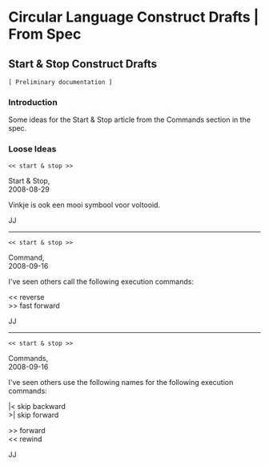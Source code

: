 Circular Language Construct Drafts | From Spec
==============================================

Start & Stop Construct Drafts
-----------------------------

`[ Preliminary documentation ]`

### Introduction

Some ideas for the Start & Stop article from the Commands section in the spec.

### Loose Ideas

`<< start & stop >>`

Start & Stop,  
2008-08-29

Vinkje is ook een mooi symbool voor voltooid.

JJ

-----

`<< start & stop >>`

Command,  
2008-09-16

I've seen others call the following execution commands:

<<  reverse  
\>>  fast forward

JJ

-----

`<< start & stop >>`

Commands,  
2008-09-16

I've seen others use the following names for the following execution commands:

\|<  skip backward  
\>\|  skip forward

\>> forward  
<< rewind  

JJ
